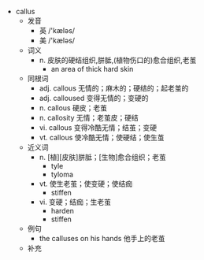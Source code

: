 - callus
  - 发音
    - 英 /'kæləs/
    - 美 /'kæləs/
  - 词义
    - n. 皮肤的硬结组织,胼胝,(植物伤口的)愈合组织,老茧
      - an area of thick hard skin
  - 同根词
    - adj. callous 无情的；麻木的；硬结的；起老茧的
    - adj. calloused 变得无情的；变硬的
    - n. callous 硬皮；老茧
    - n. callosity 无情；老茧皮；硬结
    - vi. callous 变得冷酷无情；结茧；变硬
    - vt. callous 使冷酷无情；使硬结；使生茧
  - 近义词
    - n. [植][皮肤]胼胝；[生物]愈合组织；老茧
      - tyle
      - tyloma
    - vt. 使生老茧；使变硬；使结痂
      - stiffen
    - vi. 变硬；结痂；生老茧
      - harden
      - stiffen
  - 例句
    - the calluses on his hands 他手上的老茧
  - 补充